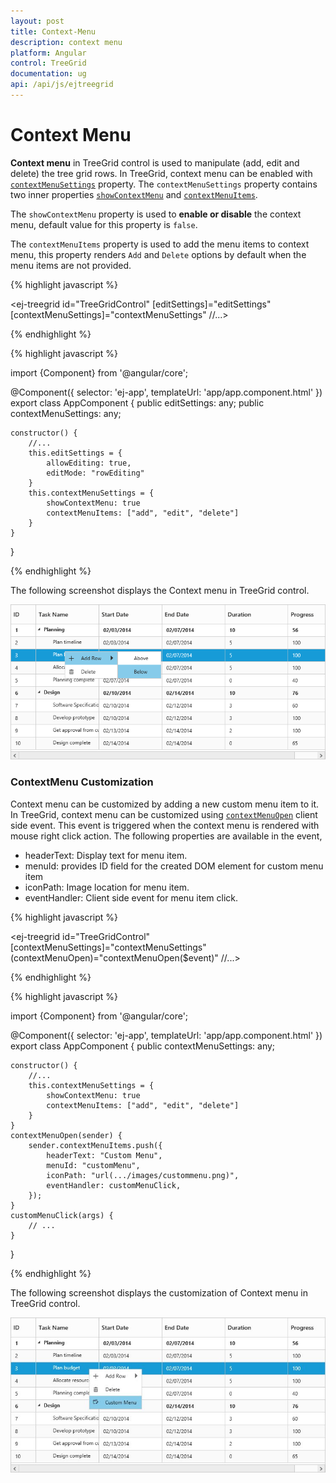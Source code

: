 ```yaml
---
layout: post
title: Context-Menu
description: context menu
platform: Angular
control: TreeGrid
documentation: ug
api: /api/js/ejtreegrid
---
```


# Context Menu

**Context menu** in TreeGrid control is used to manipulate (add, edit and delete) the tree grid rows. In TreeGrid, context menu can be enabled with [`contextMenuSettings`](/api/js/ejtreegrid#contextmenusettingsspan-classtype-signature-type-objectobjectspan "contextMenuSettings") property. The `contextMenuSettings` property contains two inner properties [`showContextMenu`](/api/js/ejtreegrid#contextmenusettingsshowcontextmenuspan-classtype-signature-type-booleanbooleanspan "contextMenuSettings.showContextMenu") and [`contextMenuItems`](/api/js/ejtreegrid#contextmenusettingscontextmenuitemsspan-classtype-signature-type-arrayarrayspan "contextMenuSettings.contextMenuItems").

The `showContextMenu` property is used to **enable or disable** the context menu, default value for this property is `false`.

The `contextMenuItems` property is used to add the menu items to context menu, this property renders `Add` and `Delete` options by default when the menu items are not provided.

{% highlight javascript %}

<ej-treegrid id="TreeGridControl" [editSettings]="editSettings" [contextMenuSettings]="contextMenuSettings"
    //...>
</ej-treegrid>

{% endhighlight %}

{% highlight javascript %}

import {Component} from '@angular/core';

@Component({
    selector: 'ej-app',
    templateUrl: 'app/app.component.html'
})
export class AppComponent {
    public editSettings: any;
    public contextMenuSettings: any;

    constructor() {
        //...
        this.editSettings = {
            allowEditing: true,
            editMode: "rowEditing"
        }
        this.contextMenuSettings = {
            showContextMenu: true
            contextMenuItems: ["add", "edit", "delete"]
        }
    }
}

{% endhighlight %}

The following screenshot displays the Context menu in TreeGrid control.

![](Context-Menu_images/Context-Menu_img1.png)

### ContextMenu Customization

Context menu can be customized by adding a new custom menu item to it. In TreeGrid, context menu can be customized using [`contextMenuOpen`](/api/js/ejtreegrid#contextmenuopen "contextMenuOpen") client side event. This event is triggered when the context menu is rendered with mouse right click action. The following properties are available in the event,

* headerText: Display text for menu item.
* menuId: provides ID field for the created DOM element for custom menu item
* iconPath: Image location for menu item.
* eventHandler: Client side event for menu item click.

{% highlight javascript %}

<ej-treegrid id="TreeGridControl" [contextMenuSettings]="contextMenuSettings" (contextMenuOpen)="contextMenuOpen($event)"
    //...>
</ej-treegrid>

{% endhighlight %}

{% highlight javascript %}

import {Component} from '@angular/core';

@Component({
    selector: 'ej-app',
    templateUrl: 'app/app.component.html'
})
export class AppComponent {
    public contextMenuSettings: any;

    constructor() {
        //...
        this.contextMenuSettings = {
            showContextMenu: true
            contextMenuItems: ["add", "edit", "delete"]
        }
    }
    contextMenuOpen(sender) {
        sender.contextMenuItems.push({
            headerText: "Custom Menu",
            menuId: "customMenu",
            iconPath: "url(.../images/custommenu.png)",
            eventHandler: customMenuClick,
        });
    }
    customMenuClick(args) {
        // ...
    }
}

{% endhighlight %}

The following screenshot displays the customization of Context menu in TreeGrid control.

![](Context-Menu_images/Context-Menu_img2.jpg)

